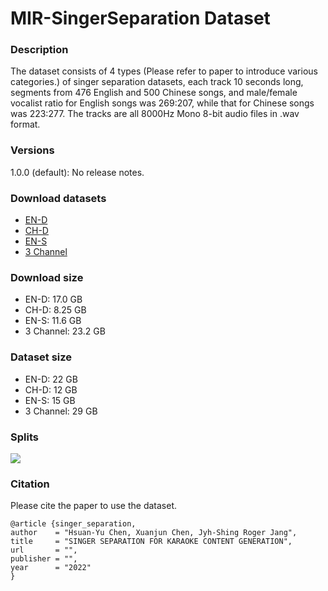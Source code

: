 # MIR-SingerSeparation Dataset

### Description
The dataset consists of 4 types (Please refer to paper to introduce various categories.) of singer separation datasets, each track 10 seconds long, segments from 476 English and 500 Chinese songs, and male/female vocalist ratio for English songs was 269:207, while that for Chinese songs was 223:277. The tracks are all 8000Hz Mono 8-bit audio files in .wav format.
### Versions
1.0.0 (default): No release notes.

### Download datasets
* <a href="https://drive.google.com/file/d/1F6yfdNEI6-e7j-Vp9_QqNOOK_6AuGIUu/view?usp=sharing" target="_blank"> EN-D </a>
* <a href="https://drive.google.com/file/d/10eqvyE0YqEgdGjbaMwCGYb0YVNBE3cAY/view?usp=sharing" target="_blank"> CH-D </a>
* <a href="https://drive.google.com/file/d/11d1iR5VGTLR6m9RRGCcmj97l5Zr-VsdQ/view?usp=sharing" target="_blank"> EN-S </a>
* <a href="https://drive.google.com/file/d/12B5gN5Mia1jwFYwhl2gcQuIr9VpdiXmj/view?usp=sharing" target="_blank"> 3 Channel </a>

### Download size
* EN-D: 17.0 GB
* CH-D: 8.25 GB
* EN-S: 11.6 GB
* 3 Channel: 23.2 GB

### Dataset size
* EN-D: 22 GB
* CH-D: 12 GB
* EN-S: 15 GB
* 3 Channel: 29 GB

### Splits
![](https://i.imgur.com/bXUBHa5.png)

### Citation

Please cite the paper to use the dataset.
```
@article {singer_separation,
author    = "Hsuan-Yu Chen, Xuanjun Chen, Jyh-Shing Roger Jang",
title     = "SINGER SEPARATION FOR KARAOKE CONTENT GENERATION",
url       = "",
publisher = "",
year      = "2022"
}
```
